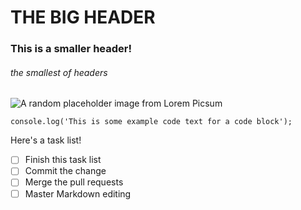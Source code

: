 # THE BIG HEADER
### This is a smaller header!
###### the smallest of headers
![A random placeholder image from Lorem Picsum](https://picsum.photos/400)

```
console.log('This is some example code text for a code block');
```
Here's a task list!
- [ ] Finish this task list
- [ ] Commit the change
- [ ] Merge the pull requests
- [ ] Master Markdown editing
